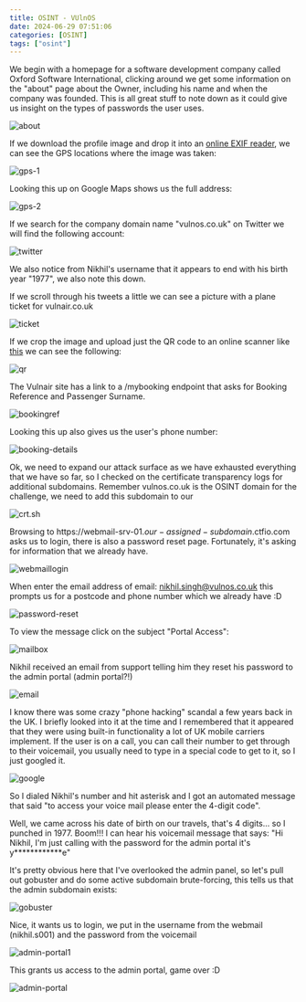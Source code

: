 ```yaml
---
title: OSINT - VUlnOS
date: 2024-06-29 07:51:06
categories: [OSINT]
tags: ["osint"] 
---
```


We begin with a homepage for a software development company called Oxford Software International, clicking around we get some information on the "about" page about the Owner, including his name and when the company was founded. This is all great stuff to note down as it could give us insight on the types of passwords the user uses.

![about](/assets/img/vulnos/about.png)

If we download the profile image and drop it into an [online EXIF reader](https://onlineexifviewer.com/), we can see the GPS locations where the image was taken:

![gps-1](/assets/img/vulnos/gps-1.png)

Looking this up on Google Maps shows us the full address:

![gps-2](/assets/img/vulnos/gps-2.png)

If we search for the company domain name "vulnos.co.uk" on Twitter we will find the following account:

![twitter](/assets/img/vulnos/twitter.png)

We also notice from Nikhil's username that it appears to end with his birth year "1977", we also note this down.

If we scroll through his tweets a little we can see a picture with a plane ticket for vulnair.co.uk

![ticket](/assets/img/vulnos/ticket.png)

If we crop the image and upload just the QR code to an online scanner like [this](https://qrscanner.net/) we can see the following:

![qr](/assets/img/vulnos/qr.png)

The Vulnair site has a link to a /mybooking endpoint that asks for Booking Reference and Passenger Surname.

![bookingref](/assets/img/vulnos/bookingref.png)


Looking this up also gives us the user's phone number:

![booking-details](/assets/img/vulnos/booking-details.png)


Ok, we need to expand our attack surface as we have exhausted everything that we have so far, so I checked on the certificate transparency logs for additional subdomains. Remember vulnos.co.uk is the OSINT domain for the challenge, we need to add this subdomain to our 

![crt.sh](/assets/img/vulnos/crt.sh.png)

Browsing to https://webmail-srv-01.$our-assigned-subdomain$.ctfio.com asks us to login, there is also a password reset page. Fortunately, it's asking for information that we already have. 

![webmaillogin](/assets/img/vulnos/webmaillogin.png)

When enter the email address of email: nikhil.singh@vulnos.co.uk this prompts us for a postcode and phone number which we already have :D

![password-reset](/assets/img/vulnos/password-reset.png)

To view the message click on the subject "Portal Access":

![mailbox](/assets/img/vulnos/mailbox.png)

Nikhil received an email from support telling him they reset his password to the admin portal (admin portal?!) 

![email](/assets/img/vulnos/email.png)

I know there was some crazy "phone hacking" scandal a few years back in the UK. I briefly looked into it at the time and I remembered that it appeared that they were using built-in functionality a lot of UK mobile carriers implement. If the user is on a call, you can call their number to get through to their voicemail, you usually need to type in a special code to get to it, so I just googled it. 

![google](/assets/img/vulnos/google.png)

So I dialed Nikhil's number and hit asterisk and I got an automated message that said "to access your voice mail please enter the 4-digit code".

Well, we came across his date of birth on our travels, that's 4 digits... so I punched in 1977. Boom!!! I can hear his voicemail message that says:
"Hi Nikhil, I'm just calling with the password for the admin portal it's y\*\*\*\*\*\*\*\*\*\*\**e"

It's pretty obvious here that I've overlooked the admin panel, so let's pull out gobuster and do some active subdomain brute-forcing, this tells us that the admin subdomain exists:

![gobuster](/assets/img/vulnos/gobuster.png)

Nice, it wants us to login, we put in the username from the webmail (nikhil.s001) and the password from the voicemail

![admin-portal1](/assets/img/vulnos/admin-portal1.png)

This grants us access to the admin portal, game over :D

![admin-portal](/assets/img/vulnos/admin-portal.png)
